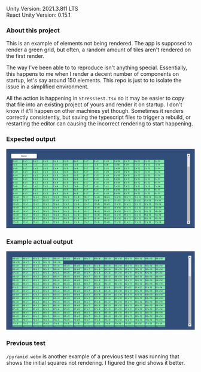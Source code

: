 Unity Version: 2021.3.8f1 LTS  
React Unity Version: 0.15.1

### About this project

This is an example of elements not being rendered. The app is supposed to render a green grid, but often, a random amount of tiles aren't rendered on the first render.

The way I've been able to to reproduce isn't anything special. Essentially, this happens to me when I render a decent number of components on startup, let's say around 150 elements. This repo is just to to isolate the issue in a simplified environment.

All the action is happening in `StressTest.tsx` so it may be easier to copy that file into an existing project of yours and render it on startup. I don't know if it'll happen on other machines yet though. Sometimes it renders correctly consistently, but saving the typescript files to trigger a rebuild, or restarting the editor can causing the incorrect rendering to start happening.

### Expected output

![](/expected_output.png)

### Example actual output

![](/actual_output.png)

### Previous test

`/pyramid.webm` is another example of a previous test I was running that shows the initial squares not rendering. I figured the grid shows it better.
